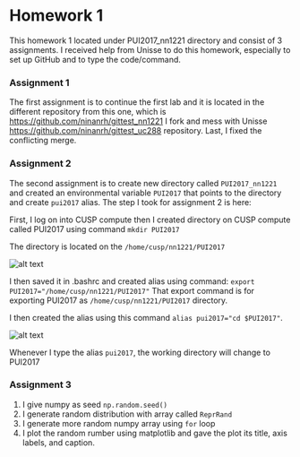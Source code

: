 # Homework 1

This homework 1 located under PUI2017_nn1221 directory and consist of 3 assignments.
I received help from Unisse to do this homework, especially to set up GitHub and to type the code/command.

### Assignment 1
The first assignment is to continue the first lab and it is located in the different repository from this one, which is https://github.com/ninanrh/gittest_nn1221 
I fork and mess with Unisse https://github.com/ninanrh/gittest_uc288 repository.
Last, I fixed the conflicting merge.

### Assignment 2
The second assignment is to create new directory called `PUI2017_nn1221` and created an environmental variable `PUI2017` that points to the directory and create `pui2017` alias. The step I took for assignment 2 is here:

First, I log on into CUSP compute then I created directory on CUSP compute called PUI2017 using command 
`mkdir PUI2017`

The directory is located on the `/home/cusp/nn1221/PUI2017`

![alt text](https://raw.githubusercontent.com/ninanrh/PUI2017_nn1221/master/directory.png)


I then saved it in .bashrc and created alias using command:
`export PUI2017="/home/cusp/nn1221/PUI2017"`
That export command is for exporting PUI2017 as `/home/cusp/nn1221/PUI2017` directory.

I then created the alias using this command `alias pui2017="cd $PUI2017"`.

![alt text](https://raw.githubusercontent.com/ninanrh/PUI2017_nn1221/master/bashprofile.png)

Whenever I type the alias `pui2017`, the working directory will change to PUI2017

### Assignment 3

1. I give numpy as seed `np.random.seed()` 
2. I generate random distribution with array called `ReprRand` 
3. I generate more random numpy array using `for` loop
4. I plot the random rumber using matplotlib and gave the plot its title, axis labels, and caption.
